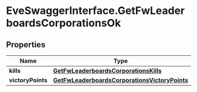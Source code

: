 # EveSwaggerInterface.GetFwLeaderboardsCorporationsOk

## Properties
Name | Type | Description | Notes
------------ | ------------- | ------------- | -------------
**kills** | [**GetFwLeaderboardsCorporationsKills**](GetFwLeaderboardsCorporationsKills.md) |  | 
**victoryPoints** | [**GetFwLeaderboardsCorporationsVictoryPoints**](GetFwLeaderboardsCorporationsVictoryPoints.md) |  | 


